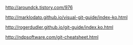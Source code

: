 http://aroundck.tistory.com/976

http://marklodato.github.io/visual-git-guide/index-ko.html

http://rogerdudler.github.io/git-guide/index.ko.html

http://ndpsoftware.com/git-cheatsheet.html
